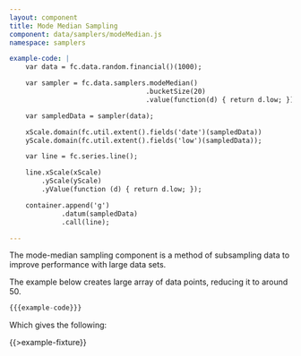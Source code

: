 ```yaml
---
layout: component
title: Mode Median Sampling
component: data/samplers/modeMedian.js
namespace: samplers

example-code: |
    var data = fc.data.random.financial()(1000);

    var sampler = fc.data.samplers.modeMedian()
                                  .bucketSize(20)
                                  .value(function(d) { return d.low; });

    var sampledData = sampler(data);

    xScale.domain(fc.util.extent().fields('date')(sampledData))
    yScale.domain(fc.util.extent().fields('low')(sampledData));

    var line = fc.series.line();

    line.xScale(xScale)
        .yScale(yScale)
        .yValue(function (d) { return d.low; });

    container.append('g')
             .datum(sampledData)
             .call(line);

---
```


The mode-median sampling component is a method of subsampling data to improve performance with large data sets.

The example below creates large array of data points, reducing it to around 50.

```js
{{{example-code}}}
```

Which gives the following:

{{>example-fixture}}
